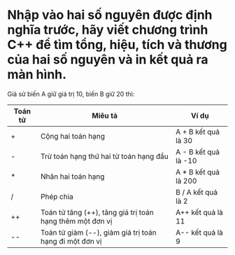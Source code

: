 # Nhập vào hai số nguyên được định nghĩa trước, hãy viết chương trình C++ để tìm tổng, hiệu, tích và thương của hai số nguyên và in kết quả ra màn hình.

Giả sử biến A giữ giá trị 10, biến B giữ 20 thì:

| Toán tử | Miêu tả | Ví dụ |
| ------ | ------ | ------ |
| + | Cộng hai toán hạng | A + B kết quả là 30 |
| - | Trừ toán hạng thứ hai từ toán hạng đầu | A - B kết quả là -10 |
| * | Nhân hai toán hạng | A * B kết quả là 200 |
| / | Phép chia | B / A kết quả là 2 |
| ++ | 	Toán tử tăng (++), tăng giá trị toán hạng thêm một đơn vị | A++ kết quả là 11 |
| -- | 	Toán tử giảm (--), giảm giá trị toán hạng đi một đơn vị | A-- kết quả là 9 |
